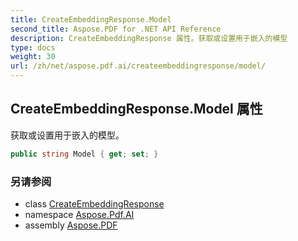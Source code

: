 ```yaml
---
title: CreateEmbeddingResponse.Model
second_title: Aspose.PDF for .NET API Reference
description: CreateEmbeddingResponse 属性。获取或设置用于嵌入的模型
type: docs
weight: 30
url: /zh/net/aspose.pdf.ai/createembeddingresponse/model/
---
```

## CreateEmbeddingResponse.Model 属性

获取或设置用于嵌入的模型。

```csharp
public string Model { get; set; }
```

### 另请参阅

* class [CreateEmbeddingResponse](../)
* namespace [Aspose.Pdf.AI](../../../aspose.pdf.ai/)
* assembly [Aspose.PDF](../../../)